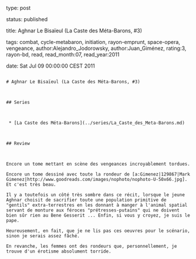 type: post
status: published
title: Aghnar Le Bisaïeul (La Caste des Méta-Barons, #3)
tags:  combat,  cycle-metabaron,  initiation,  rayon-emprunt,  space-opera,  vengeance, author:Alejandro_Jodorowsky, author:Juan_Giménez, rating:3, rayon-bd, read, read_month:07, read_year:2011
date: Sat Jul 09 00:00:00 CEST 2011
~~~~~~
# Aghnar Le Bisaïeul (La Caste des Méta-Barons, #3)

## Series

 * [La Caste des Méta-Barons](../series/La_Caste_des_Meta-Barons.md)

## Review

Encore un tome mettant en scène des vengeances incroyablement tordues.  
Encore un tome dessiné avec toute la rondeur de [a:Gimenez|129867|Mark Gimenez|http://www.goodreads.com/images/nophoto/nophoto-U-50x66.jpg]. Et c'est très beau.  
Il y a toutefois un côté très sombre dans ce récit, lorsque le jeune Aghnar choisit de sacrifier toute une population primitive de "gentils" extra-terrestres en les donnant à manger à l'animal spatial servant de monture aux féroces "prétresses-putains" qui ne doivent bien sûr rien au Bene Gesserit ... Enfin, si vous y croyez, je suis le pape.  
Heureusement, en fait, que je ne lis pas ces oeuvres pour le scénario, sinon je serais assez fâché.  
En revanche, les femmes ont des rondeurs que, personnellement, je trouve d'un érotisme absolument torride.